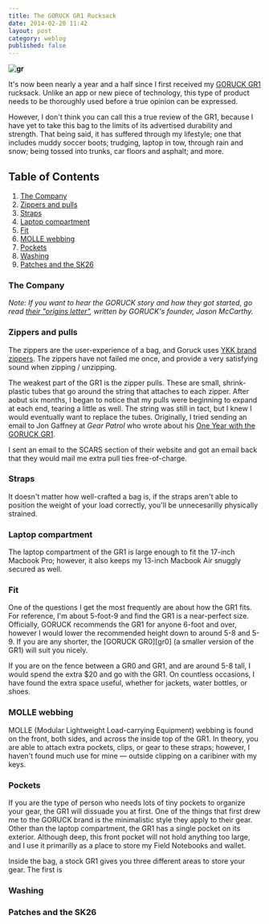 ```yaml
---
title: The GORUCK GR1 Rucksack
date: 2014-02-20 11:42
layout: post
category: weblog
published: false
---
```

__![gr](/gr/gr1.jpg)__

It's now been nearly a year and a half since I first received my [GORUCK GR1][gr-site] rucksack. Unlike an app or new piece of technology, this type of product needs to be thoroughly used before a true opinion can be expressed.

However, I don't think you can call this a true review of the GR1, because I have yet to take this bag to the limits of its advertised durability and strength. That being said, it has suffered through my lifestyle; one that includes muddy soccer boots; trudging, laptop in tow, through rain and snow; being tossed into trunks, car floors and asphalt; and more.

## Table of Contents

1. [The Company](#the-company)
2. [Zippers and pulls](#zippers)
3. [Straps](#straps)
4. [Laptop compartment](#laptop)
5. [Fit](#fit)
6. [MOLLE webbing](#molle)
7. [Pockets](#pockets)
8. [Washing](#washing)
9. [Patches and the SK26](#patches-and-sk26)

### <a name="the-company"></a> The Company

_Note: If you want to hear the GORUCK story and how they got started, go read [their "origins letter"](gr-origins), written by GORUCK's founder, Jason McCarthy._

### <a name="zippers"></a> Zippers and pulls
The zippers are the user-experience of a bag, and Goruck uses [YKK brand zippers](http://www.ykk-usa.com). The zippers have not failed me once, and provide a very satisfying sound when zipping / unzipping.

The weakest part of the GR1 is the zipper pulls. These are small, shrink-plastic tubes that go around the string that attaches to each zipper. After aobut six months, I began to notice that my pulls were beginning to expand at each end, tearing a little as well. The string was still in tact, but I knew I would eventually want to replace the tubes. Originally, I tried sending an email to Jon Gaffney at _Gear Patrol_ who wrote about his [One Year with the GORUCK GR1](http://gearpatrol.com/2012/05/14/kit-one-year-with-the-goruck-gr1/).

I sent an email to the SCARS section of their website and got an email back that they would mail me extra pull ties free-of-charge.

### <a name="straps"></a> Straps
It doesn't matter how well-crafted a bag is, if the straps aren't able to position the weight of your load correctly, you'll be unnecesarilly physically strained.



### <a name="laptop"></a> Laptop compartment
The laptop compartment of the GR1 is large enough to fit the 17-inch Macbook Pro; however, it also keeps my 13-inch Macbook Air snuggly secured as well.



### <a name="fit"></a> Fit
One of the questions I get the most frequently are about how the GR1 fits. For reference, I'm about 5-foot-9 and find the GR1 is a near-perfect size. Officially, GORUCK recommends the GR1 for anyone 6-foot and over, however I would lower the recommended height down to around 5-8 and 5-9. If you are any shorter, the [GORUCK GR0][gr0] (a smaller version of the GR1) will suit you nicely.

If you are on the fence between a GR0 and GR1, and are around 5-8 tall, I would spend the extra $20 and go with the GR1. On countless occasions, I have found the extra space useful, whether for jackets, water bottles, or shoes.

### <a name="molle"></a> MOLLE webbing
MOLLE (Modular Lightweight Load-carrying Equipment) webbing is found on the front, both sides, and across the inside top of the GR1. In theory, you are able to attach extra pockets, clips, or gear to these straps; however, I haven't found much use for mine &mdash; outside clipping on a caribiner with my keys.

### <a name="pockets"></a> Pockets
If you are the type of person who needs lots of tiny pockets to organize your gear, the GR1 will dissuade you at first. One of the things that first drew me to the GORUCK brand is the minimalistic style they apply to their gear. Other than the laptop compartment, the GR1 has a single pocket on its exterior. Although deep, this front pocket will not hold anything too large, and I use it primarilly as a place to store my Field Notebooks and wallet.

Inside the bag, a stock GR1 gives you three different areas to store your gear. The first is

### <a name="washing"></a> Washing


### <a name="patches-and-sk26"></a> Patches and the SK26





[gr-site]: http://www.goruck.com/en/GR1
[gr-origins]: http://www.goruck.com/en/AboutUs